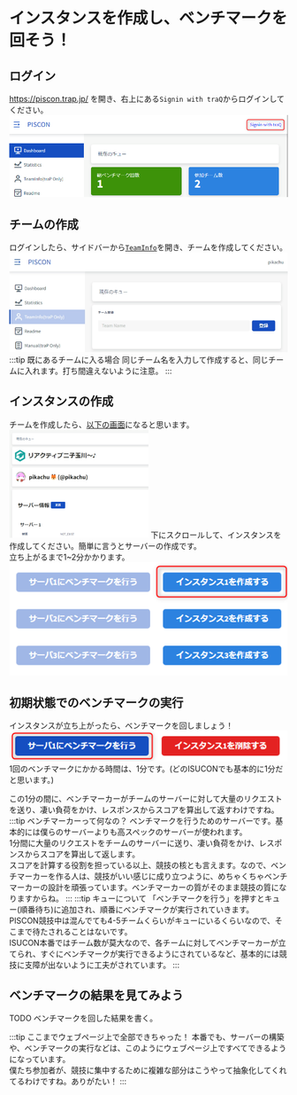 # インスタンスを作成し、ベンチマークを回そう！

## ログイン
https://piscon.trap.jp/ を開き、右上にある`Signin with traQ`からログインしてください。  
![1-img/img.png](1-img/img.png)

## チームの作成
ログインしたら、サイドバーから[`TeamInfo`](https://piscon.trap.jp/team)を開き、チームを作成してください。
![1-img/img_1.png](1-img/img_1.png)
:::tip 既にあるチームに入る場合
同じチーム名を入力して作成すると、同じチームに入れます。打ち間違えないように注意。
:::

## インスタンスの作成
チームを作成したら、[以下の画面](https://piscon.trap.jp/team)になると思います。
<img src="1-img/img_2.png" width="50%">
下にスクロールして、インスタンスを作成してください。簡単に言うとサーバーの作成です。  
立ち上がるまで1~2分かかります。
![1-img/img_3.png](1-img/img_3.png)

## 初期状態でのベンチマークの実行
インスタンスが立ち上がったら、ベンチマークを回しましょう！
![1-img/img_4.png](1-img/img_4.png)
1回のベンチマークにかかる時間は、1分です。(どのISUCONでも基本的に1分だと思います。)  

この1分の間に、ベンチマーカーがチームのサーバーに対して大量のリクエストを送り、凄い負荷をかけ、レスポンスからスコアを算出して返すわけですね。
:::tip ベンチマーカーって何なの？
ベンチマークを行うためのサーバーです。基本的には僕らのサーバーよりも高スペックのサーバーが使われます。  
1分間に大量のリクエストをチームのサーバーに送り、凄い負荷をかけ、レスポンスからスコアを算出して返します。  
スコアを計算する役割を担っている以上、競技の核とも言えます。なので、ベンチマーカーを作る人は、競技がいい感じに成り立つように、めちゃくちゃベンチマーカーの設計を頑張っています。ベンチマーカーの質がそのまま競技の質になりますからね。
:::
:::tip キューについて
「ベンチマークを行う」を押すとキュー(順番待ち)に追加され、順番にベンチマークが実行されていきます。  
PISCON競技中は混んでても4-5チームくらいがキューにいるくらいなので、そこまで待たされることはないです。  
ISUCON本番ではチーム数が莫大なので、各チームに対してベンチマーカーが立てられ、すぐにベンチマークが実行できるようにされているなど、基本的には競技に支障が出ないように工夫がされています。
:::

## ベンチマークの結果を見てみよう
TODO ベンチマークを回した結果を書く。

:::tip ここまでウェブページ上で全部できちゃった！
本番でも、サーバーの構築や、ベンチマークの実行などは、このようにウェブページ上ですべてできるようになっています。  
僕たち参加者が、競技に集中するために複雑な部分はこうやって抽象化してくれてるわけですね。ありがたい！
:::